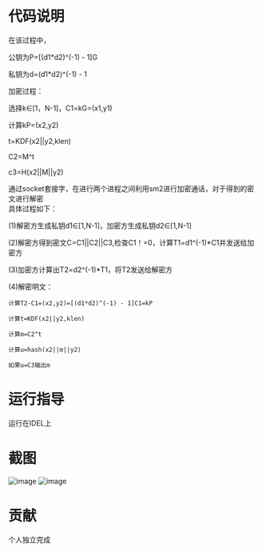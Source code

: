 # 代码说明
在该过程中， 

公钥为P=[(d1*d2)^(-1) - 1]G  

私钥为d=(d1*d2)^(-1) - 1   

加密过程：

选择k∈[1，N-1]，C1=kG=(x1,y1)

计算kP=(x2,y2)

t=KDF(x2||y2,klen)

C2=M^t

c3=H(x2||M||y2)

通过socket套接字，在进行两个进程之间利用sm2进行加密通话，对于得到的密文进行解密  
具体过程如下：

(1)解密方生成私钥d1∈[1,N-1]，加密方生成私钥d2∈[1,N-1]

(2)解密方得到密文C=C1||C2||C3,检查C1！=0，计算T1=d1^(-1)*C1并发送给加密方

(3)加密方计算出T2=d2^(-1)*T1，将T2发送给解密方

(4)解密明文：

    计算T2-C1=(x2,y2)=[(d1*d2)^(-1) - 1]C1=kP

    计算t=KDF(x2||y2,klen)

    计算m=C2^t

    计算u=hash(x2||m||y2)

    如果u=C3输出m




# 运行指导
运行在IDEL上
# 截图
![image](https://user-images.githubusercontent.com/105595347/181579622-2c12bf1d-7741-4dd1-86dc-9d87bdbbf6e2.png)
![image](https://user-images.githubusercontent.com/105595347/181580669-7567acdc-963d-48d1-93c0-d874354e24c3.png)

# 贡献
个人独立完成
